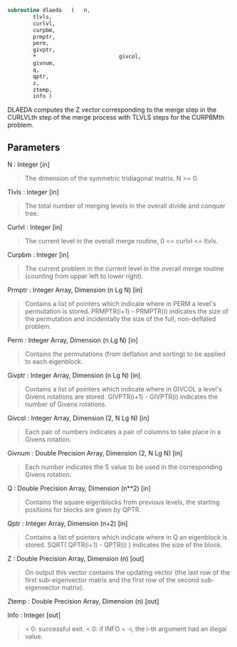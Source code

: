 ```fortran
subroutine dlaeda	(	n,
		tlvls,
		curlvl,
		curpbm,
		prmptr,
		perm,
		givptr,
		*                          givcol,
		givnum,
		q,
		qptr,
		z,
		ztemp,
		info )
```

 DLAEDA computes the Z vector corresponding to the merge step in the
 CURLVLth step of the merge process with TLVLS steps for the CURPBMth
 problem.

## Parameters
N : Integer [in]
> The dimension of the symmetric tridiagonal matrix.  N >= 0.

Tlvls : Integer [in]
> The total number of merging levels in the overall divide and
> conquer tree.

Curlvl : Integer [in]
> The current level in the overall merge routine,
> 0 <= curlvl <= tlvls.

Curpbm : Integer [in]
> The current problem in the current level in the overall
> merge routine (counting from upper left to lower right).

Prmptr : Integer Array, Dimension (n Lg N) [in]
> Contains a list of pointers which indicate where in PERM a
> level's permutation is stored.  PRMPTR(i+1) - PRMPTR(i)
> indicates the size of the permutation and incidentally the
> size of the full, non-deflated problem.

Perm : Integer Array, Dimension (n Lg N) [in]
> Contains the permutations (from deflation and sorting) to be
> applied to each eigenblock.

Givptr : Integer Array, Dimension (n Lg N) [in]
> Contains a list of pointers which indicate where in GIVCOL a
> level's Givens rotations are stored.  GIVPTR(i+1) - GIVPTR(i)
> indicates the number of Givens rotations.

Givcol : Integer Array, Dimension (2, N Lg N) [in]
> Each pair of numbers indicates a pair of columns to take place
> in a Givens rotation.

Givnum : Double Precision Array, Dimension (2, N Lg N) [in]
> Each number indicates the S value to be used in the
> corresponding Givens rotation.

Q : Double Precision Array, Dimension (n**2) [in]
> Contains the square eigenblocks from previous levels, the
> starting positions for blocks are given by QPTR.

Qptr : Integer Array, Dimension (n+2) [in]
> Contains a list of pointers which indicate where in Q an
> eigenblock is stored.  SQRT( QPTR(i+1) - QPTR(i) ) indicates
> the size of the block.

Z : Double Precision Array, Dimension (n) [out]
> On output this vector contains the updating vector (the last
> row of the first sub-eigenvector matrix and the first row of
> the second sub-eigenvector matrix).

Ztemp : Double Precision Array, Dimension (n) [out]

Info : Integer [out]
> = 0:  successful exit.
> < 0:  if INFO = -i, the i-th argument had an illegal value.

